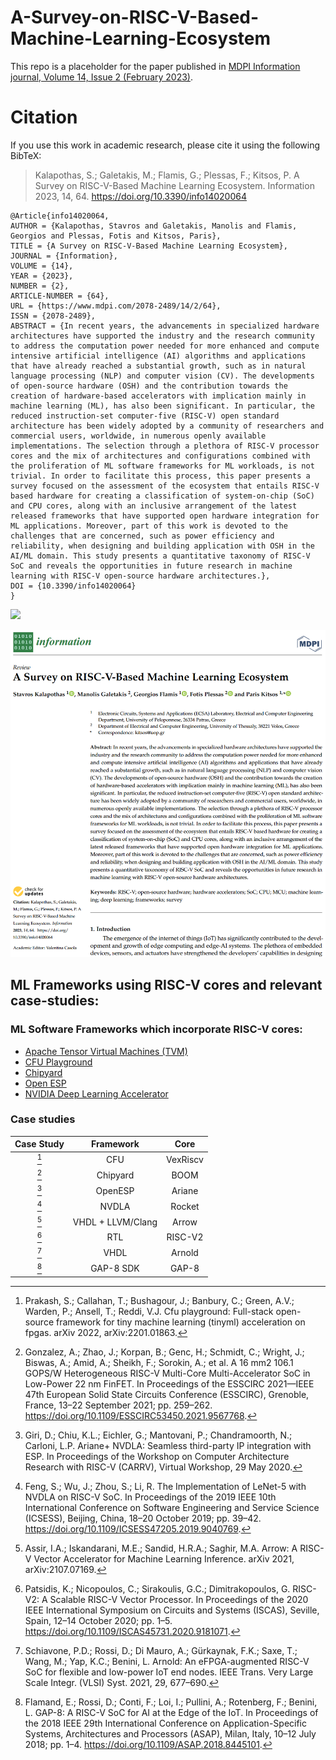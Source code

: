 # A-Survey-on-RISC-V-Based-Machine-Learning-Ecosystem
This repo is a placeholder for the paper published in [MDPI Information journal, Volume 14, Issue 2 (February 2023)](https://www.mdpi.com/2078-2489/14/2/64).

# Citation
If you use this work in academic research, please cite it using the following BibTeX:
> Kalapothas, S.; Galetakis, M.; Flamis, G.; Plessas, F.; Kitsos, P. A Survey on RISC-V-Based Machine Learning Ecosystem. Information 2023, 14, 64. https://doi.org/10.3390/info14020064
```
@Article{info14020064,
AUTHOR = {Kalapothas, Stavros and Galetakis, Manolis and Flamis, Georgios and Plessas, Fotis and Kitsos, Paris},
TITLE = {A Survey on RISC-V-Based Machine Learning Ecosystem},
JOURNAL = {Information},
VOLUME = {14},
YEAR = {2023},
NUMBER = {2},
ARTICLE-NUMBER = {64},
URL = {https://www.mdpi.com/2078-2489/14/2/64},
ISSN = {2078-2489},
ABSTRACT = {In recent years, the advancements in specialized hardware architectures have supported the industry and the research community to address the computation power needed for more enhanced and compute intensive artificial intelligence (AI) algorithms and applications that have already reached a substantial growth, such as in natural language processing (NLP) and computer vision (CV). The developments of open-source hardware (OSH) and the contribution towards the creation of hardware-based accelerators with implication mainly in machine learning (ML), has also been significant. In particular, the reduced instruction-set computer-five (RISC-V) open standard architecture has been widely adopted by a community of researchers and commercial users, worldwide, in numerous openly available implementations. The selection through a plethora of RISC-V processor cores and the mix of architectures and configurations combined with the proliferation of ML software frameworks for ML workloads, is not trivial. In order to facilitate this process, this paper presents a survey focused on the assessment of the ecosystem that entails RISC-V based hardware for creating a classification of system-on-chip (SoC) and CPU cores, along with an inclusive arrangement of the latest released frameworks that have supported open hardware integration for ML applications. Moreover, part of this work is devoted to the challenges that are concerned, such as power efficiency and reliability, when designing and building application with OSH in the AI/ML domain. This study presents a quantitative taxonomy of RISC-V SoC and reveals the opportunities in future research in machine learning with RISC-V open-source hardware architectures.},
DOI = {10.3390/info14020064}
}
```

![](https://img.shields.io/github/last-commit/ECSAlab/A-Survey-on-RISC-V-Based-Machine-Learning-Ecosystem?style=plastic)

![paper screenshot](./survey_paper.png)

## ML Frameworks using RISC-V cores and relevant case-studies:

### ML Software Frameworks which incorporate RISC-V cores:
* [Apache Tensor Virtual Machines (TVM)](https://tvm.apache.org/)
* [CFU Playground](https://github.com/google/CFU-Playground)
* [Chipyard](https://chipyard.readthedocs.io)
* [Open ESP](https://www.esp.cs.columbia.edu/)
* [NVIDIA Deep Learning Accelerator](http://nvdla.org/)

### Case studies
 Case Study | Framework         | Core  
:----------:|:-----------------:|:-----:
 [^1]         | CFU               | VexRiscv 
 [^2]         | Chipyard          | BOOM 
 [^3]         | OpenESP           | Ariane 
 [^4]         | NVDLA             | Rocket 
 [^5]         | VHDL + LLVM/Clang | Arrow 
 [^6]         | RTL               | RISC-V2 
 [^7]         | VHDL              | Arnold 
 [^8]         | GAP-8 SDK         | GAP-8 
 [^1]: Prakash, S.; Callahan, T.; Bushagour, J.; Banbury, C.; Green, A.V.; Warden, P.; Ansell, T.; Reddi, V.J. Cfu playground: Full-stack
open-source framework for tiny machine learning (tinyml) acceleration on fpgas. arXiv 2022, arXiv:2201.01863.
 [^2]: Gonzalez, A.; Zhao, J.; Korpan, B.; Genc, H.; Schmidt, C.; Wright, J.; Biswas, A.; Amid, A.; Sheikh, F.; Sorokin, A.; et al. A 16
mm2 106.1 GOPS/W Heterogeneous RISC-V Multi-Core Multi-Accelerator SoC in Low-Power 22 nm FinFET. In Proceedings of
the ESSCIRC 2021—IEEE 47th European Solid State Circuits Conference (ESSCIRC), Grenoble, France, 13–22 September 2021;
pp. 259–262. https://doi.org/10.1109/ESSCIRC53450.2021.9567768.
 [^3]: Giri, D.; Chiu, K.L.; Eichler, G.; Mantovani, P.; Chandramoorth, N.; Carloni, L.P. Ariane+ NVDLA: Seamless third-party IP
integration with ESP. In Proceedings of the Workshop on Computer Architecture Research with RISC-V (CARRV), Virtual
Workshop, 29 May 2020.
 [^4]: Feng, S.; Wu, J.; Zhou, S.; Li, R. The Implementation of LeNet-5 with NVDLA on RISC-V SoC. In Proceedings of the 2019
IEEE 10th International Conference on Software Engineering and Service Science (ICSESS), Beijing, China, 18–20 October 2019;
pp. 39–42. https://doi.org/10.1109/ICSESS47205.2019.9040769.
 [^5]: Assir, I.A.; Iskandarani, M.E.; Sandid, H.R.A.; Saghir, M.A. Arrow: A RISC-V Vector Accelerator for Machine Learning Inference.
arXiv 2021, arXiv:2107.07169.
 [^6]: Patsidis, K.; Nicopoulos, C.; Sirakoulis, G.C.; Dimitrakopoulos, G. RISC-V2: A Scalable RISC-V Vector Processor. In Proceedings
of the 2020 IEEE International Symposium on Circuits and Systems (ISCAS), Seville, Spain, 12–14 October 2020; pp. 1–5.
https://doi.org/10.1109/ISCAS45731.2020.9181071.
 [^7]: Schiavone, P.D.; Rossi, D.; Di Mauro, A.; Gürkaynak, F.K.; Saxe, T.; Wang, M.; Yap, K.C.; Benini, L. Arnold: An eFPGA-augmented
RISC-V SoC for flexible and low-power IoT end nodes. IEEE Trans. Very Large Scale Integr. (VLSI) Syst. 2021, 29, 677–690.
 [^8]: Flamand, E.; Rossi, D.; Conti, F.; Loi, I.; Pullini, A.; Rotenberg, F.; Benini, L. GAP-8: A RISC-V SoC for AI at the Edge of the IoT.
In Proceedings of the 2018 IEEE 29th International Conference on Application-Specific Systems, Architectures and Processors
(ASAP), Milan, Italy, 10–12 July 2018; pp. 1–4. https://doi.org/10.1109/ASAP.2018.8445101.
